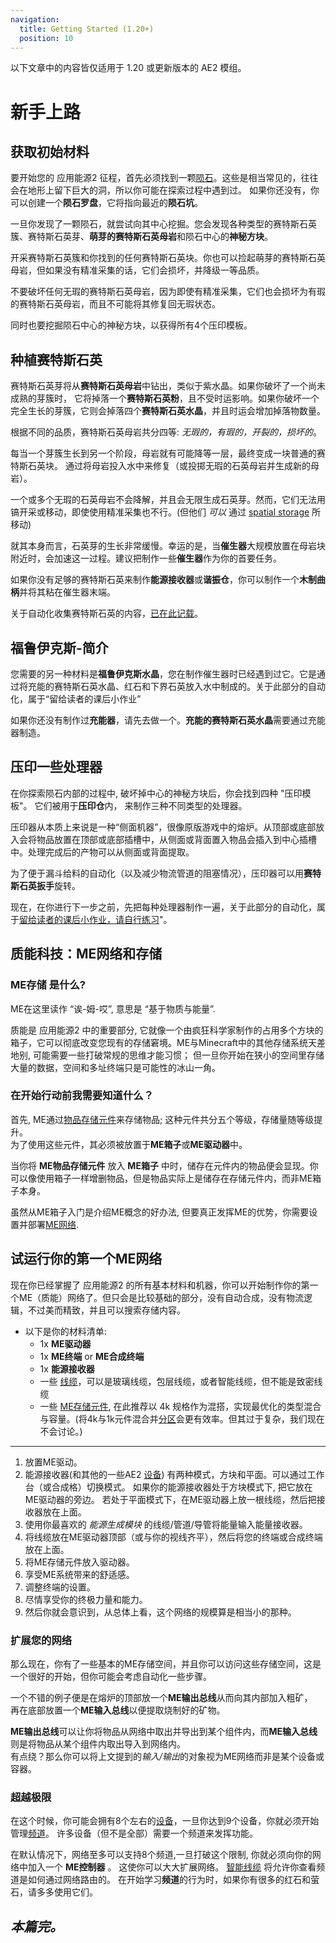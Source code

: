 ```yaml
---
navigation:
  title: Getting Started (1.20+)
  position: 10
---
```


<div class="notification is-info">
  以下文章中的内容皆仅适用于 1.20 或更新版本的 AE2 模组。
</div>

# 新手上路

## 获取初始材料

要开始您的 应用能源2 征程，首先必须找到一颗[陨石](ae2-mechanics/astroperties.md)。这些是相当常见的，往往会在地形上留下巨大的洞，所以你可能在探索过程中遇到过。
如果你还没有，你可以创建一个**陨石罗盘**，它将指向最近的**陨石坑**。

一旦你发现了一颗陨石，就尝试向其中心挖掘。您会发现各种类型的赛特斯石英簇、赛特斯石英芽、**萌芽的赛特斯石英母岩**和陨石中心的**神秘方块**。

开采赛特斯石英簇和你找到的任何赛特斯石英块。你也可以捡起萌芽的赛特斯石英母岩，但如果没有精准采集的话，它们会损坏，并降级一等品质。

不要破坏任何无瑕的赛特斯石英母岩，因为即使有精准采集，它们也会损坏为有瑕的赛特斯石英母岩，而且不可能将其修复回无瑕状态。

同时也要挖掘陨石中心的神秘方块，以获得所有4个压印模板。

## 种植赛特斯石英

赛特斯石英芽将从**赛特斯石英母岩**中钻出，类似于紫水晶。如果你破坏了一个尚未成熟的芽簇时，
它将掉落一个**赛特斯石英粉**，且不受时运影响。如果你破坏一个完全生长的芽簇，它则会掉落四个**赛特斯石英水晶**，并且时运会增加掉落物数量。

根据不同的品质，赛特斯石英母岩共分四等: *无瑕的，有瑕的，开裂的，损坏的*。

每当一个芽簇生长到另一个阶段，母岩就有可能降等一层，最终变成一块普通的赛特斯石英块。
通过将母岩投入水中来修复（或投掷无瑕的石英母岩并生成新的母岩）。

一个或多个无瑕的石英母岩不会降解，并且会无限生成石英芽。然而，它们无法用镐开采或移动，即使使用精准采集也不行。(但他们 *可以* 通过 [spatial storage](ae2-mechanics/spatial-io.md) 所移动)

就其本身而言，石英芽的生长非常缓慢。幸运的是，当**催生器**大规模放置在母岩块附近时，会加速这一过程。建议把制作一些**催生器**作为你的首要任务。


如果你没有足够的赛特斯石英来制作**能源接收器**或**谐振仓**，你可以制作一个**木制曲柄**并将其粘在催生器末端。

关于自动化收集赛特斯石英的内容，[已在此记载](example-setups/simple-certus-farm.md)。

## 福鲁伊克斯-简介

您需要的另一种材料是**福鲁伊克斯水晶**，您在制作催生器时已经遇到过它。它是通过将充能的赛特斯石英水晶、红石和下界石英放入水中制成的。关于此部分的自动化，属于“留给读者的课后小作业”

如果你还没有制作过**充能器**，请先去做一个。**充能的赛特斯石英水晶**需要通过充能器制造。 

## 压印一些处理器

在你探索陨石内部的过程中, 破坏掉中心的神秘方块后，你会找到四种 "压印模板"。 它们被用于**压印仓**内， 来制作三种不同类型的处理器。

压印器从本质上来说是一种“侧面机器”，很像原版游戏中的熔炉。从顶部或底部放入会将物品放置在顶部或底部插槽中，从侧面或背面置入物品会插入到中心插槽中。处理完成后的产物可以从侧面或背面提取。

为了便于漏斗给料的自动化（以及减少物流管道的阻塞情况），压印器可以用**赛特斯石英扳手**旋转。

现在，在你进行下一步之前，先把每种处理器制作一遍，关于此部分的自动化，属于[留给读者的课后小作业，请自行练习](example-setups/processor-automation.md)"。

## 质能科技：ME网络和存储

### ME存储 是什么?

ME在这里读作 “诶-姆-哎”, 意思是 “基于物质与能量”.

质能是 应用能源2 中的重要部分, 它就像一个由疯狂科学家制作的占用多个方块的箱子，它可以彻底改变您现有的存储窘境。ME与Minecraft中的其他存储系统天差地别, 
可能需要一些打破常规的思维才能习惯； 但一旦你开始在狭小的空间里存储大量的数据，空间和多址终端只是可能性的冰山一角。

### 在开始行动前我需要知道什么？

首先, ME通过[物品存储元件](items-blocks-machines/storage_cells.md)来存储物品; 这种元件共分五个等级，存储量随等级提升。  
为了使用这些元件，其必须被放置于**ME箱子**或**ME驱动器**中。

当你将 **ME物品存储元件** 放入 **ME箱子** 中时，储存在元件内的物品便会显现。你可以像使用箱子一样增删物品，但是物品实际上是储存在存储元件内，而非ME箱子本身。

虽然从ME箱子入门是介绍ME概念的好办法, 但要真正发挥ME的优势，你需要设置并部署[ME网络](ae2-mechanics/me-network-connections.md).

## 试运行你的第一个ME网络

现在你已经掌握了 应用能源2 的所有基本材料和机器，你可以开始制作你的第一个ME（质能）网络了。但只会是比较基础的部分，没有自动合成，没有物流逻辑，不过美而精致，并且可以搜索存储内容。


*   以下是你的材料清单:
    * 1x **ME驱动器**
    * 1x **ME终端** or **ME合成终端**
    * 1x **能源接收器**
    * 一些 [线缆](items-blocks-machines/cables.md)，可以是玻璃线缆，包层线缆，或者智能线缆，但不能是致密线缆
    * 一些 [ME存储元件](items-blocks-machines/storage_cells.md), 在此推荐以 4k 规格作为混搭，实现最优化的类型混合与容量。(将4k与1k元件混合并[分区](items-blocks-machines/cell_workbench.md)会更有效率。但其过于复杂，我们现在不会讨论。)
---
1.  放置ME驱动。
2.  能源接收器(和其他的一些AE2 [设备](ae2-mechanics/devices.md)) 有两种模式，方块和平面。可以通过工作台（或合成格）切换模式。
    如果你的能源接收器处于方块模式下, 把它放在ME驱动器的旁边。 若处于平面模式下，在ME驱动器上放一根线缆，然后把接收器放在上面。  
3.  使用你最喜欢的 *能源生成模块* 的线缆/管道/导管将能量输入能量接收器。  
4.  将线缆放在ME驱动器顶部（或与你的视线齐平），然后将您的终端或合成终端放在上面。  
5.  将ME存储元件放入驱动器。  
6.  享受ME系统带来的舒适感。  
7.  调整终端的设置。  
8.  尽情享受你的终极力量和能力。  
9.  然后你就会意识到，从总体上看，这个网络的规模算是相当小的那种。  

### 扩展您的网络

那么现在，你有了一些基本的ME存储空间，并且你可以访问这些存储空间，这是一个很好的开始，但你可能会考虑自动化一些步骤。  

一个不错的例子便是在熔炉的顶部放一个**ME输出总线**从而向其内部加入粗矿，  
再在底部放置一个**ME输入总线**以便提取烧制好的矿物。  

**ME输出总线**可以让你将物品从网络中取出并导出到某个组件内，而**ME输入总线**则是将物品从某个组件内取出导入到网络内。  
有点绕？那么你可以将上文提到的*输入/输出*的对象视为ME网络而非是某个设备或容器。

### 超越极限

在这个时候，你可能会拥有8个左右的[设备](ae2-mechanics/devices.md)，一旦你达到9个设备，你就必须开始管理[频道](ae2-mechanics/channels.md)。
许多设备（但不是全部）需要一个频道来发挥功能。

在默认情况下，网络至多可以支持8个频道,一旦打破这个限制, 你就必须向你的网络中加入一个 **ME控制器** 。
这使你可以大大扩展网络。
[智能线缆](items-blocks-machines/cables.md) 将允许你查看频道是如何通过网络路由的。 
在开始学习**频道**的行为时，如果你有很多的红石和萤石，请多多使用它们。

## *本篇完。*